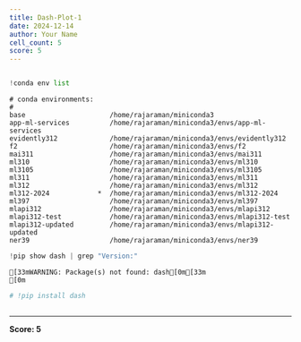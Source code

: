 ```yaml
---
title: Dash-Plot-1
date: 2024-12-14
author: Your Name
cell_count: 5
score: 5
---
```


```python

```


```python
!conda env list
```

    # conda environments:
    #
    base                     /home/rajaraman/miniconda3
    app-ml-services          /home/rajaraman/miniconda3/envs/app-ml-services
    evidently312             /home/rajaraman/miniconda3/envs/evidently312
    f2                       /home/rajaraman/miniconda3/envs/f2
    mai311                   /home/rajaraman/miniconda3/envs/mai311
    ml310                    /home/rajaraman/miniconda3/envs/ml310
    ml3105                   /home/rajaraman/miniconda3/envs/ml3105
    ml311                    /home/rajaraman/miniconda3/envs/ml311
    ml312                    /home/rajaraman/miniconda3/envs/ml312
    ml312-2024            *  /home/rajaraman/miniconda3/envs/ml312-2024
    ml397                    /home/rajaraman/miniconda3/envs/ml397
    mlapi312                 /home/rajaraman/miniconda3/envs/mlapi312
    mlapi312-test            /home/rajaraman/miniconda3/envs/mlapi312-test
    mlapi312-updated         /home/rajaraman/miniconda3/envs/mlapi312-updated
    ner39                    /home/rajaraman/miniconda3/envs/ner39
    



```python
!pip show dash | grep "Version:"
```

    [33mWARNING: Package(s) not found: dash[0m[33m
    [0m


```python
# !pip install dash
```


```python

```


---
**Score: 5**